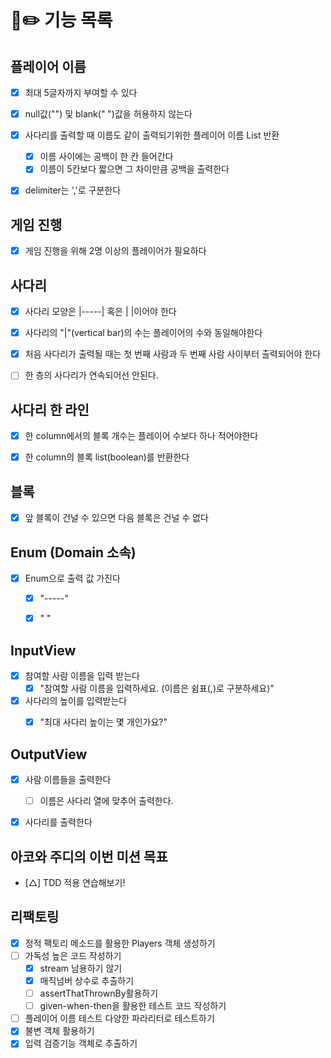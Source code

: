 #  🎒✏️ 기능 목록 

## 플레이어 이름
- [x] 최대 5글자까지 부여할 수 있다
- [x] null값("") 및 blank(" ")값을 허용하지 않는다
- [x] 사다리를 출력할 때 이름도 같이 출력되기위한 플레이어 이름 List 반환
  - [x] 이름 사이에는 공백이 한 칸 들어간다
  - [x] 이름이 5칸보다 짧으면 그 차이만큼 공백을 출력한다 
- [x] delimiter는 ','로 구분한다


## 게임 진행
- [x] 게임 진행을 위해 2명 이상의 플레이어가 필요하다


## 사다리
- [x] 사다리 모양은 |-----| 혹은 |     |이어야 한다 
- [x] 사다리의 "|"(vertical bar)의 수는 플레이어의 수와 동일해야한다
- [x] 처음 사다리가 출력될 때는 첫 번째 사람과 두 번째 사람 사이부터 출력되어야 한다
- [ ] 한 층의 사다리가 연속되어선 안된다.


## 사다리 한 라인
- [x] 한 column에서의 블록 개수는 플레이어 수보다 하나 적어야한다
- [x] 한 column의 블록 list(boolean)를 반환한다


## 블록
- [x] 앞 블록이 건널 수 있으면 다음 블록은 건널 수 없다


## Enum (Domain 소속)
- [x] Enum으로 출력 값 가진다
  - [x] "-----"
  - [x] "     "


## InputView
- [x] 참여할 사람 이름을 입력 받는다
  - [x] "참여할 사람 이름을 입력하세요. (이름은 쉼표(,)로 구분하세요)"
- [x] 사다리의 높이를 입력받는다
  - [x] "최대 사다리 높이는 몇 개인가요?"


## OutputView
- [x] 사람 이름들을 출력한다
  - [ ] 이름은 사다리 열에 맞추어 출력한다.
- [x] 사다리를 출력한다


## 아코와 주디의 이번 미션 목표
- [△] TDD 적용 연습해보기!


## 리팩토링
- [x] 정적 팩토리 메소드를 활용한 Players 객체 생성하기
- [ ] 가독성 높은 코드 작성하기
  - [x] stream 남용하기 않기
  - [x] 매직넘버 상수로 추출하기
  - [ ] assertThatThrownBy활용하기
  - [ ] given-when-then을 활용한 테스트 코드 작성하기
- [ ] 플레이어 이름 테스트 다양한 파라리터로 테스트하기
- [x] 불변 객체 활용하기
- [x] 입력 검증기능 객체로 추출하기